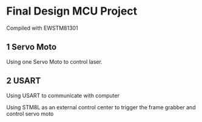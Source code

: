 Final Design MCU Project
========================
Compiled with EWSTM81301



## 1 Servo Moto
Using one Servo Moto to control laser.

## 2 USART
Using USART to communicate with computer


Using STM8L as an external control center to trigger the frame grabber and control servo moto
